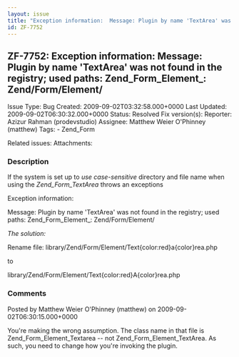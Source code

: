 ```yaml
---
layout: issue
title: "Exception information:  Message: Plugin by name 'TextArea' was not found in the registry; used paths: Zend_Form_Element_: Zend/Form/Element/"
id: ZF-7752
---
```


ZF-7752: Exception information: Message: Plugin by name 'TextArea' was not found in the registry; used paths: Zend\_Form\_Element\_: Zend/Form/Element/ 
--------------------------------------------------------------------------------------------------------------------------------------------------------

 Issue Type: Bug Created: 2009-09-02T03:32:58.000+0000 Last Updated: 2009-09-02T06:30:32.000+0000 Status: Resolved Fix version(s): 
 Reporter:  Azizur Rahman (prodevstudio)  Assignee:  Matthew Weier O'Phinney (matthew)  Tags: - Zend\_Form
 
 Related issues: 
 Attachments: 
### Description

If the system is set up to _use case-sensitive_ directory and file name when using the _Zend\_Form\_TextArea_ throws an exceptions

Exception information:

Message: Plugin by name 'TextArea' was not found in the registry; used paths: Zend\_Form\_Element\_: Zend/Form/Element/

_The solution:_

Rename file: library/Zend/Form/Element/Text{color:red}a{color}rea.php

to

library/Zend/Form/Element/Text{color:red}A{color}rea.php

 

 

### Comments

Posted by Matthew Weier O'Phinney (matthew) on 2009-09-02T06:30:15.000+0000

You're making the wrong assumption. The class name in that file is Zend\_Form\_Element\_Textarea -- not Zend\_Form\_Element\_TextArea. As such, you need to change how you're invoking the plugin.

 

 